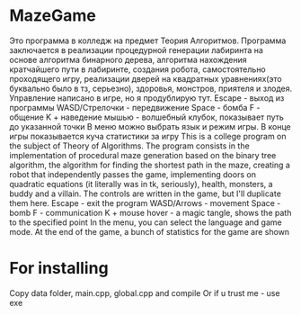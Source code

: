 # MazeGame
Это программа в колледж на предмет Теория Алгоритмов.
Программа заключается в реализации процедурной генерации лабиринта на основе алгоритма бинарного дерева, алгоритма нахождения кратчайшего пути в лабиринте, создания робота, самостоятельно проходящего игру, реализации дверей на квадратных уравнениях(это буквально было в тз, серьезно), здоровья, монстров, приятеля и злодея.
Управление написано в игре, но я продублирую тут.
Escape - выход из программы
WASD/Стрелочки - передвижение
Space - бомба
F - общение
K + наведение мышью - волшебный клубок, показывает путь до указанной точки
В меню можно выбрать язык и режим игры.
В конце игры показывается куча статистики за игру
This is a college program on the subject of Theory of Algorithms.
The program consists in the implementation of procedural maze generation based on the binary tree algorithm, the algorithm for finding the shortest path in the maze, creating a robot that independently passes the game, implementing doors on quadratic equations (it literally was in tk, seriously), health, monsters, a buddy and a villain.
The controls are written in the game, but I'll duplicate them here.
Escape - exit the program
WASD/Arrows - movement
Space - bomb
F - communication
K + mouse hover - a magic tangle, shows the path to the specified point
In the menu, you can select the language and game mode.
At the end of the game, a bunch of statistics for the game are shown
# For installing
Copy data folder, main.cpp, global.cpp and compile
Or if u trust me - use exe
